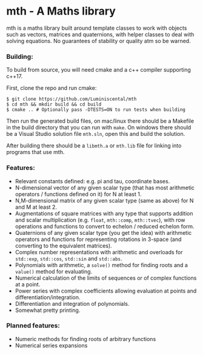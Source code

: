 
# mth - A Maths library

mth is a maths library built around template classes to work with objects such as vectors, matrices
and quaternions, with helper classes to deal with solving equations. No guarantees of stability or
quality atm so be warned.

### Building:

To build from source, you will need cmake and a c++ compiler supporting c++17.

First, clone the repo and run cmake:
```
$ git clone https://github.com/Luminiscental/mth
$ cd mth && mkdir build && cd build
$ cmake .. # Optionally pass -DTESTS=ON to run tests when building
```

Then run the generated build files, on mac/linux there should be a Makefile in the build directory
that you can run with `make`. On windows there should be a Visual Studio solution file `mth.sln`,
open this and build the solution.

After building there should be a `libmth.a` or `mth.lib` file for linking into programs that use
mth.

### Features:

* Relevant constants defined: e.g. pi and tau, coordinate bases.
* N-dimensional vector of any given scalar type (that has most arithmetic operators / functions
  defined on it) for N at least 1.
* N,M-dimensional matrix of any given scalar type (same as above) for N and M at least 2.
* Augmentations of square matrices with any type that supports addition and scalar multiplication
  (e.g. `float`, `mth::comp`, `mth::tvec`), with row operations and functions to convert to echelon
  / reduced echelon form.
* Quaternions of any given scalar type (you get the idea) with arithmetic operators and functions
  for representing rotations in 3-space (and converting to the equivalent matrices).
* Complex number representations with arithmetic and overloads for `std::exp`, `std::cos`,
  `std::sin` and `std::abs`.
* Polynomials with arithmetic, a `solve()` method for finding roots and a `value()` method for
  evaluating.
* Numerical calculation of the limits of sequences or of complex functions at a point.
* Power series with complex coefficients allowing evaluation at points and
  differentiation/integration.
* Differentiation and integration of polynomials.
* Somewhat pretty printing.

### Planned features:

* Numeric methods for finding roots of arbitrary functions
* Numerical series expansions
